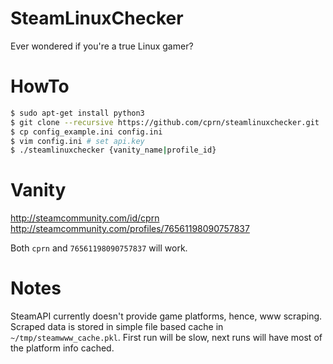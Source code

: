 # SteamLinuxChecker
Ever wondered if you're a true Linux gamer?

# HowTo
```sh
$ sudo apt-get install python3
$ git clone --recursive https://github.com/cprn/steamlinuxchecker.git
$ cp config_example.ini config.ini
$ vim config.ini # set api.key
$ ./steamlinuxchecker {vanity_name|profile_id}
```

# Vanity
http://steamcommunity.com/id/cprn
http://steamcommunity.com/profiles/76561198090757837

Both `cprn` and `76561198090757837` will work.

# Notes
SteamAPI currently doesn't provide game platforms, hence, www scraping. Scraped
data is stored in simple file based cache in `~/tmp/steamwww_cache.pkl`. First
run will be slow, next runs will have most of the platform info cached.

